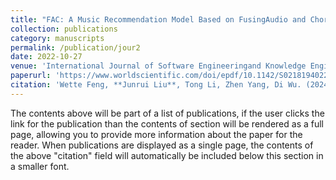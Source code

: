 ```yaml
---
title: "FAC: A Music Recommendation Model Based on FusingAudio and Chord Features (115)"
collection: publications
category: manuscripts
permalink: /publication/jour2
date: 2022-10-27
venue: 'International Journal of Software Engineeringand Knowledge Engineer (IJSEKE, CCF C)'
paperurl: 'https://www.worldscientific.com/doi/epdf/10.1142/S0218194022500577'
citation: 'Wette Feng, **Junrui Liu**, Tong Li, Zhen Yang, Di Wu. (2024). &quot;FAC: A Music Recommendation Model Based on FusingAudio and Chord Features (115.&quot; <i>International Journal of Software Engineeringand Knowledge Engineer</i>. Vol. 32, Nos. 11 & 12 (2022) 1753–1770.'
---
```

The contents above will be part of a list of publications, if the user clicks the link for the publication than the contents of section will be rendered as a full page, allowing you to provide more information about the paper for the reader. When publications are displayed as a single page, the contents of the above "citation" field will automatically be included below this section in a smaller font.
